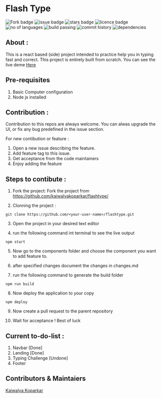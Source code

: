 # Flash Type
![Fork badge](https://img.shields.io/github/forks/kaiwalyakoparkar/flashtype)
![issue badge](https://img.shields.io/github/issues/kaiwalyakoparkar/flashtype)
![stars badge](https://img.shields.io/github/stars/kaiwalyakoparkar/flashtype)
![licence badge](https://img.shields.io/github/license/kaiwalyakoparkar/flashtype)
![no of languages](https://img.shields.io/github/languages/count/kaiwalyakoparkar/flashtype)
![build passing](https://img.shields.io/appveyor/build/kaiwalyakoparkar/flashtype)
![commit history](https://img.shields.io/github/commits-since/kaiwalyakoparkar/flashtype/1.0.0/master)
![dependencies](https://img.shields.io/depfu/kaiwalyakoparkar/flashtype)

## About :

This is a react based (side) project intended to practice help you in typing fast and correct. This project is entirely built from scratch. You can see the live deme [Here](https://kaiwalyakoparkar.github.io/flashtype)

## Pre-requisites

1. Basic Computer configuration
2. Node js installed

## Contribution :

Contribution to this repos are always welcome. You can alwas upgrade the UI, or fix any bug predefined in the issue section.

For new contibution or feature : 

1. Open a new issue describing the feature.
2. Add feature tag to this issue.
3. Get acceptance from the code maintainers
4. Enjoy adding the feature

## Steps to contibute :

1. Fork the project:
Fork the project from https://github.com/kaiwalyakoparkar/flashtype/

2. Clonning the project :
```git
git clone https://github.com/<your-user-name>/flashtype.git
```
3. Open the project in your desired text editor

4. run the following command int terminal to see the live output
```node
npm start
```
5. Now go to the components folder and choose the component you want to add feature to.

6. after specified changes document the changes in changes.md

7. run the following command to generate the build folder
```node
npm run build
```
8. Now deploy the application to your copy
```node
npm deploy
```
9. Now create a pull request to the parent repository

10. Wait for acceptance ! Best of luck

## Current to-do-list :

1. Navbar [Done]
2. Landing [Done]
3. Typing Challenge [Undone]
4. Footer

## Contributors & Maintaiers
[Kaiwalya Koparkar](https://kaiwalyakoparkar.github.io/)
